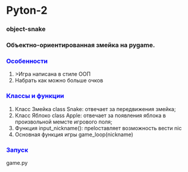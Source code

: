 <h1 aligm="center">Pyton-2</h1>
<h3>object-snake</h3>
<h3>Объектно-ориентированная змейка на pygame.</h3>

<h3><font color="0000ff">Особенности</font></h3>

<ol>
<li>>Игра написана в стиле ООП</li>
<li>Набрать как можно больше очков</li>
</ol>

<h3><font color="0000ff">Классы и функции</font></h3>

<ol>
<li>Класс Змейка class Snake: отвечает за передвижения змейка;</li>
<li>Класс Яблоко class Apple: отвечает за появления яблока в произвольной мемсте игрового поля;</li>
<li>Функция input_nickname(): преlоставляет возможность вести nic</li>
<li>Основная функция игры game_loop(nickname) </li>
</ol>

<h3><font color="0000ff">Запуск</font></h3>
<p>game.py</p>

